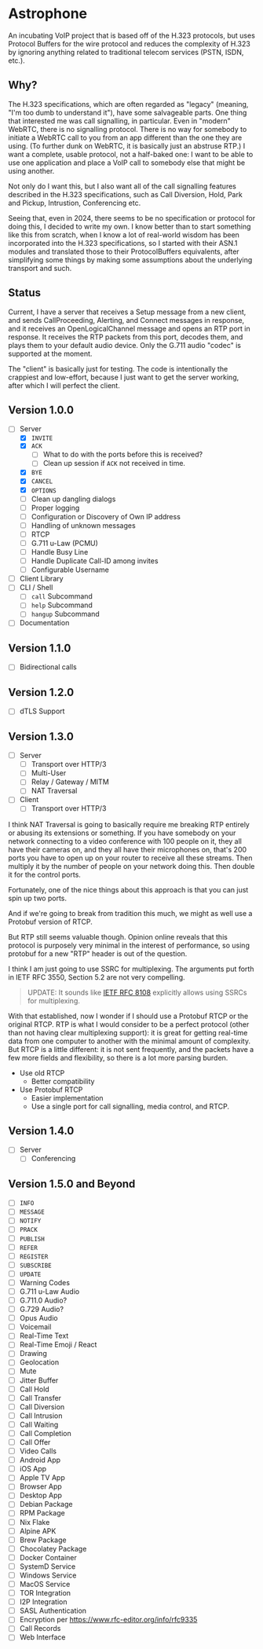 # Astrophone

An incubating VoIP project that is based off of the H.323 protocols, but uses
Protocol Buffers for the wire protocol and reduces the complexity of H.323 by
ignoring anything related to traditional telecom services (PSTN, ISDN, etc.).

## Why?

The H.323 specifications, which are often regarded as "legacy" (meaning, "I'm
too dumb to understand it"), have some salvageable parts. One thing that
interested me was call signalling, in particular. Even in "modern" WebRTC,
there is no signalling protocol. There is no way for somebody to initiate a
WebRTC call to you from an app different than the one they are using. (To
further dunk on WebRTC, it is basically just an abstruse RTP.) I want a
complete, usable protocol, not a half-baked one: I want to be able to use one
application and place a VoIP call to somebody else that might be using another.

Not only do I want this, but I also want all of the call signalling features
described in the H.323 specifications, such as Call Diversion, Hold, Park and
Pickup, Intrustion, Conferencing etc.

Seeing that, even in 2024, there seems to be no specification or protocol for
doing this, I decided to write my own. I know better than to start something
like this from scratch, when I know a lot of real-world wisdom has been
incorporated into the H.323 specifications, so I started with their ASN.1
modules and translated those to their ProtocolBuffers equivalents, after
simplifying some things by making some assumptions about the underlying
transport and such.

## Status

Current, I have a server that receives a Setup message from a new client, and
sends CallProceeding, Alerting, and Connect messages in response, and it
receives an OpenLogicalChannel message and opens an RTP port in response.
It receives the RTP packets from this port, decodes them, and plays them to
your default audio device. Only the G.711 audio "codec" is supported at the
moment.

The "client" is basically just for testing. The code is intentionally the
crappiest and low-effort, because I just want to get the server working, after
which I will perfect the client.

## Version 1.0.0

- [ ] Server
  - [x] `INVITE`
  - [x] `ACK`
    - [ ] What to do with the ports before this is received?
    - [ ] Clean up session if `ACK` not received in time.
  - [x] `BYE`
  - [x] `CANCEL`
  - [x] `OPTIONS`
  - [ ] Clean up dangling dialogs
  - [ ] Proper logging
  - [ ] Configuration or Discovery of Own IP address
  - [ ] Handling of unknown messages
  - [ ] RTCP
  - [ ] G.711 u-Law (PCMU)
  - [ ] Handle Busy Line
  - [ ] Handle Duplicate Call-ID among invites
  - [ ] Configurable Username
- [ ] Client Library
- [ ] CLI / Shell
  - [ ] `call` Subcommand
  - [ ] `help` Subcommand
  - [ ] `hangup` Subcommand
- [ ] Documentation

## Version 1.1.0

- [ ] Bidirectional calls

## Version 1.2.0

- [ ] dTLS Support

## Version 1.3.0

- [ ] Server
  - [ ] Transport over HTTP/3
  - [ ] Multi-User
  - [ ] Relay / Gateway / MITM
  - [ ] NAT Traversal
- [ ] Client
  - [ ] Transport over HTTP/3

I think NAT Traversal is going to basically require me breaking RTP entirely or
abusing its extensions or something. If you have somebody on your network
connecting to a video conference with 100 people on it, they all have their
cameras on, and they all have their microphones on, that's 200 ports you have to
open up on your router to receive all these streams. Then multiply it by the
number of people on your network doing this. Then double it for the control
ports.

Fortunately, one of the nice things about this approach is that you can just
spin up two ports.

And if we're going to break from tradition this much, we might as well use a
Protobuf version of RTCP.

But RTP still seems valuable though. Opinion online reveals that this protocol
is purposely very minimal in the interest of performance, so using protobuf for
a new "RTP" header is out of the question.

I think I am just going to use SSRC for multiplexing. The arguments put forth in
IETF RFC 3550, Section 5.2 are not very compelling.

> UPDATE: It sounds like
> [IETF RFC 8108](https://www.rfc-editor.org/rfc/rfc8108.txt) explicitly allows
> using SSRCs for multiplexing. 

With that established, now I wonder if I should use a Protobuf RTCP or the
original RTCP. RTP is what I would consider to be a perfect protocol (other
than not having clear multiplexing support): it is great for getting real-time
data from one computer to another with the minimal amount of complexity. But
RTCP is a little different: it is not sent frequently, and the packets have a
few more fields and flexibility, so there is a lot more parsing burden.

- Use old RTCP
  - Better compatibility
- Use Protobuf RTCP
  - Easier implementation
  - Use a single port for call signalling, media control, and RTCP.

## Version 1.4.0

- [ ] Server
  - [ ] Conferencing

## Version 1.5.0 and Beyond

- [ ] `INFO`
- [ ] `MESSAGE`
- [ ] `NOTIFY`
- [ ] `PRACK`
- [ ] `PUBLISH`
- [ ] `REFER`
- [ ] `REGISTER`
- [ ] `SUBSCRIBE`
- [ ] `UPDATE`
- [ ] Warning Codes
- [ ] G.711 u-Law Audio
- [ ] G.711.0 Audio?
- [ ] G.729 Audio?
- [ ] Opus Audio
- [ ] Voicemail
- [ ] Real-Time Text
- [ ] Real-Time Emoji / React
- [ ] Drawing
- [ ] Geolocation
- [ ] Mute
- [ ] Jitter Buffer
- [ ] Call Hold
- [ ] Call Transfer
- [ ] Call Diversion
- [ ] Call Intrusion
- [ ] Call Waiting
- [ ] Call Completion
- [ ] Call Offer
- [ ] Video Calls
- [ ] Android App
- [ ] iOS App
- [ ] Apple TV App
- [ ] Browser App
- [ ] Desktop App
- [ ] Debian Package
- [ ] RPM Package
- [ ] Nix Flake
- [ ] Alpine APK
- [ ] Brew Package
- [ ] Chocolatey Package
- [ ] Docker Container
- [ ] SystemD Service
- [ ] Windows Service
- [ ] MacOS Service
- [ ] TOR Integration
- [ ] I2P Integration
- [ ] SASL Authentication
- [ ] Encryption per https://www.rfc-editor.org/info/rfc9335
- [ ] Call Records
- [ ] Web Interface
